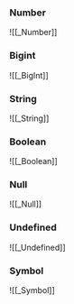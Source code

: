 ### Number
![[_Number]]
### Bigint
![[_BigInt]]
### String
![[_String]]
### Boolean
![[_Boolean]]
### Null
![[_Null]]
### Undefined
![[_Undefined]]
### Symbol
![[_Symbol]]
